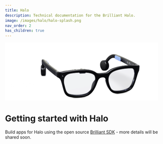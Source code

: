 ```yaml
---
title: Halo
description: Technical documentation for the Brilliant Halo.
image: /images/halo/halo-splash.png
nav_order: 2
has_children: true
---
```


![Brilliant Halo](/halo/images/halo-splash.png)

# Getting started with Halo

Build apps for Halo using the open source [Brilliant SDK](/frame/frame-sdk) - more details will be shared soon.